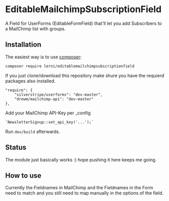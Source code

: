 EditableMailchimpSubscriptionField
==================================

A Field for UserForms (EditableFormField) that'll let you add Subscribers to a MailChimp list with groups.

Installation
------------
The easiest way is to use [composer](https://getcomposer.org/):

    composer require lerni/editablemailchimpsubscriptionfield

If you just clone/download this repository make shure you have the requierd packages also installed.

    "require": {
        "silverstripe/userforms": "dev-master",
        "drewm/mailchimp-api": "dev-master"
    },

Add your MailChimp API-Key per _config

    `NewsletterSignup::set_api_key('...');`

Run `dev/build` afterwards.

Status
-------------
The module just basically works :) hope pushing it here keeps me going.

How to use
-------------
Currently the Fieldnames in MailChimp and the Fieldnames in the Form need to match and you still need to map manually in the options of the field.